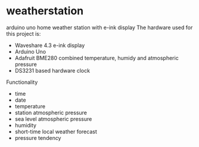 # weatherstation
arduino uno home weather station with e-ink display
The hardware used for this project is:
* Waveshare 4.3 e-ink display
* Arduino Uno
* Adafruit BME280 combined temperature, humidy and atmospheric pressure
* DS3231 based hardware clock

Functionality
* time
* date
* temperature
* station atmospheric pressure
* sea level atmospheric pressure
* humidity
* short-time local weather forecast
* pressure tendency
